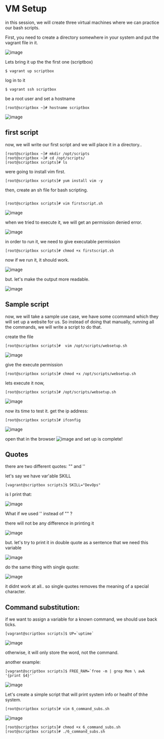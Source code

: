 # VM Setup

in this session, we will create three virtual machines where we can practice our bash scripts.

First, you need to create a directory somewhere in your system and put the vagrant file in it.

![image](https://github.com/bengisugelin/DevOps/assets/113550043/5c905eba-a820-4f9c-8ca6-34c5d8f7e172)

Lets bring it up the the first one (scriptbox)

```
$ vagrant up scriptbox
```

log in to it
```
$ vagrant ssh scriptbox
```

be a root user and set a hostname
```
[root@scriptbox ~]# hostname scriptbox
```

![image](https://github.com/bengisugelin/DevOps/assets/113550043/4456b24a-2654-46d6-ac7a-1f2800f6e15c)

## first script
now, we will write our first script and we will place it in a directory..

```
[root@scriptbox ~]# mkdir /opt/scripts
[root@scriptbox ~]# cd /opt/scripts/
[root@scriptbox scripts]# ls
```

were going to install vim first.

```
[root@scriptbox scripts]# yum install vim -y
```
then, create an sh file for bash scripting.
```

[root@scriptbox scripts]# vim firstscript.sh
```
![image](https://github.com/bengisugelin/DevOps/assets/113550043/6c87b2a9-0fed-493b-96f6-5e87b09a266e)

when we tried to execute it, we will get an permission denied error.

![image](https://github.com/bengisugelin/DevOps/assets/113550043/cd4c6e7c-8d7e-4447-8eaf-72f2f5a83e8f)

in order to run it, we need to give executable permission

```
[root@scriptbox scripts]# chmod +x firstscript.sh
```
now if we run it, it should work.

![image](https://github.com/bengisugelin/DevOps/assets/113550043/6c7f1991-ca11-4090-976c-16cb7faf3b05)

but. let's make the output more readable.

![image](https://github.com/bengisugelin/DevOps/assets/113550043/1300ec8f-a8e7-4851-ba4e-69f17a410a6f)


## Sample script

now, we will take a sample use case, we have some ccommand which they will set up a website for us. So instead of doing that manually, running all the commands, we will write a script to do that.

create the file
```
[root@scriptbox scripts]#  vim /opt/scripts/websetup.sh
```

![image](https://github.com/bengisugelin/DevOps/assets/113550043/661038cc-548f-41da-8136-4c70a0553c40)

give the execute permission
```
[root@scriptbox scripts]# chmod +x /opt/scripts/websetup.sh
```

lets execute it now,

```
[root@scriptbox scripts]# /opt/scripts/websetup.sh
```
![image](https://github.com/bengisugelin/DevOps/assets/113550043/20a29c95-d18b-4897-866a-559c3a6bfea7)

now its time to test it. get the ip address:
```
[root@scriptbox scripts]# ifconfig
```
![image](https://github.com/bengisugelin/DevOps/assets/113550043/bc07fb9b-2d07-4fbb-a6ec-4f1544a6a882)

open that in the browser
![image](https://github.com/bengisugelin/DevOps/assets/113550043/0949f223-5868-4c18-9c73-5dd83d5e4738)
and set up is complete!

## Quotes

there are two different quotes: "" and ''

let's say we have var'able SKILL

```
[vagrant@scriptbox scripts]$ SKILL="DevOps"
```

is I print that:

![image](https://github.com/bengisugelin/DevOps/assets/113550043/20dc99f0-e2c8-45d0-a5f4-4b45c887b3fe)

What if we used '' instead of "" ?

there will not be any difference in printing it

![image](https://github.com/bengisugelin/DevOps/assets/113550043/2bf8db22-5d16-4c8a-87b1-d88f6c115ddd)

but. let's try to print it in double quote as a sentence that we need this variable

![image](https://github.com/bengisugelin/DevOps/assets/113550043/35cd98ca-790d-442a-8a0d-aeadbb83b0a1)

do the same thing with single quote:

![image](https://github.com/bengisugelin/DevOps/assets/113550043/ad7c9632-76b0-43b0-a63e-c345a4a6c6b1)

it didnt work at all.. so single quotes removes the meaning of a special character.


## Command substitution:

if we want to assign a variable for a known command, we should use back ticks.
```
[vagrant@scriptbox scripts]$ UP=`uptime`
```
![image](https://github.com/bengisugelin/DevOps/assets/113550043/3d2dcf97-9265-44f9-aa6a-90941c494543)

otherwise, it will only store the word, not the command.

another example:

```
[vagrant@scriptbox scripts]$ FREE_RAM=`free -m | grep Mem \ awk '{print $4}'`
```
![image](https://github.com/bengisugelin/DevOps/assets/113550043/f9cd3569-fab1-4373-8116-6e9b683159b1)

Let's create a simple script that will print system info or healht of thhe system.
```
[root@scriptbox scripts]# vim 6_command_subs.sh
```

![image](https://github.com/bengisugelin/DevOps/assets/113550043/780ccb8b-5d69-4837-933c-98fcff01e626)

```
[root@scriptbox scripts]# chmod +x 6_command_subs.sh
[root@scriptbox scripts]# ./6_command_subs.sh
```


